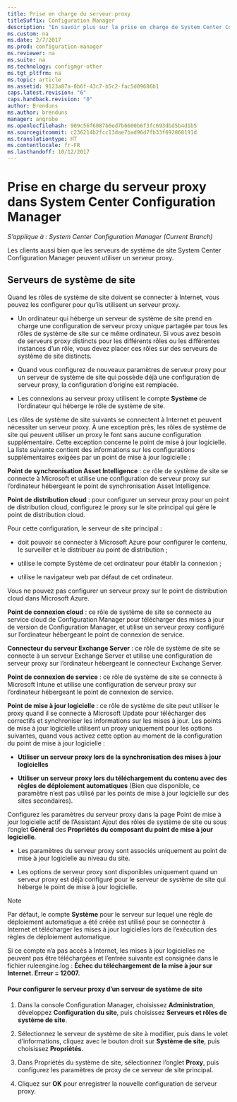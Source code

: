 ```yaml
---
title: Prise en charge du serveur proxy
titleSuffix: Configuration Manager
description: "En savoir plus sur la prise en charge de System Center Configuration Manager pour les serveurs proxy utilisés par les clients et les serveurs de système de site."
ms.custom: na
ms.date: 2/7/2017
ms.prod: configuration-manager
ms.reviewer: na
ms.suite: na
ms.technology: configmgr-other
ms.tgt_pltfrm: na
ms.topic: article
ms.assetid: 9123a87a-0b6f-43c7-b5c2-fac5d09686b1
caps.latest.revision: "6"
caps.handback.revision: "0"
author: Brenduns
ms.author: brenduns
manager: angrobe
ms.openlocfilehash: 909c56f6087b6ed7b6600b6f3fc693dbd5b4d1b5
ms.sourcegitcommit: c236214b2fcc13dae7bad96d7fb33f692868191d
ms.translationtype: HT
ms.contentlocale: fr-FR
ms.lasthandoff: 10/12/2017
---
```

# <a name="proxy-server-support-in-system-center-configuration-manager"></a>Prise en charge du serveur proxy dans System Center Configuration Manager

*S’applique à : System Center Configuration Manager (Current Branch)*

Les clients aussi bien que les serveurs de système de site System Center Configuration Manager peuvent utiliser un serveur proxy.  

## <a name="site-system-servers"></a>Serveurs de système de site  
Quand les rôles de système de site doivent se connecter à Internet, vous pouvez les configurer pour qu’ils utilisent un serveur proxy.  

-   Un ordinateur qui héberge un serveur de système de site prend en charge une configuration de serveur proxy unique partagée par tous les rôles de système de site sur ce même ordinateur. Si vous avez besoin de serveurs proxy distincts pour les différents rôles ou les différentes instances d’un rôle, vous devez placer ces rôles sur des serveurs de système de site distincts.  

-   Quand vous configurez de nouveaux paramètres de serveur proxy pour un serveur de système de site qui possède déjà une configuration de serveur proxy, la configuration d’origine est remplacée.  

-   Les connexions au serveur proxy utilisent le compte **Système** de l’ordinateur qui héberge le rôle de système de site.  

Les rôles de système de site suivants se connectent à Internet et peuvent nécessiter un serveur proxy.  À une exception près, les rôles de système de site qui peuvent utiliser un proxy le font sans aucune configuration supplémentaire. Cette exception concerne le point de mise à jour logicielle. La liste suivante contient des informations sur les configurations supplémentaires exigées par un point de mise à jour logicielle :  

**Point de synchronisation Asset Intelligence** : ce rôle de système de site se connecte à Microsoft et utilise une configuration de serveur proxy sur l’ordinateur hébergeant le point de synchronisation Asset Intelligence.  

**Point de distribution cloud** : pour configurer un serveur proxy pour un point de distribution cloud, configurez le proxy sur le site principal qui gère le point de distribution cloud.  

Pour cette configuration, le serveur de site principal :  

-   doit pouvoir se connecter à Microsoft Azure pour configurer le contenu, le surveiller et le distribuer au point de distribution ;  

-   utilise le compte Système de cet ordinateur pour établir la connexion ;  

-   utilise le navigateur web par défaut de cet ordinateur.  

Vous ne pouvez pas configurer un serveur proxy sur le point de distribution cloud dans Microsoft Azure.  

**Point de connexion cloud** : ce rôle de système de site se connecte au service cloud de Configuration Manager pour télécharger des mises à jour de version de Configuration Manager, et utilise un serveur proxy configuré sur l’ordinateur hébergeant le point de connexion de service.  

**Connecteur du serveur Exchange Server** : ce rôle de système de site se connecte à un serveur Exchange Server et utilise une configuration de serveur proxy sur l’ordinateur hébergeant le connecteur Exchange Server.  

**Point de connexion de service** : ce rôle de système de site se connecte à Microsoft Intune et utilise une configuration de serveur proxy sur l’ordinateur hébergeant le point de connexion de service.  

**Point de mise à jour logicielle** : ce rôle de système de site peut utiliser le proxy quand il se connecte à Microsoft Update pour télécharger des correctifs et synchroniser les informations sur les mises à jour. Les points de mise à jour logicielle utilisent un proxy uniquement pour les options suivantes, quand vous activez cette option au moment de la configuration du point de mise à jour logicielle :  

-   **Utiliser un serveur proxy lors de la synchronisation des mises à jour logicielles**  

-   **Utiliser un serveur proxy lors du téléchargement du contenu avec des règles de déploiement automatiques** (Bien que disponible, ce paramètre n’est pas utilisé par les points de mise à jour logicielle sur des sites secondaires).  

Configurez les paramètres du serveur proxy dans la page Point de mise à jour logicielle actif de l’Assistant Ajout des rôles de système de site ou sous l’onglet **Général** des **Propriétés du composant du point de mise à jour logicielle**.  

-   Les paramètres du serveur proxy sont associés uniquement au point de mise à jour logicielle au niveau du site.  

-   Les options de serveur proxy sont disponibles uniquement quand un serveur proxy est déjà configuré pour le serveur de système de site qui héberge le point de mise à jour logicielle.  

> [!NOTE]  
>  Par défaut, le compte **Système** pour le serveur sur lequel une règle de déploiement automatique a été créée est utilisé pour se connecter à Internet et télécharger les mises à jour logicielles lors de l’exécution des règles de déploiement automatique.  
>   
>  Si ce compte n’a pas accès à Internet, les mises à jour logicielles ne peuvent pas être téléchargées et l’entrée suivante est consignée dans le fichier ruleengine.log : **Échec du téléchargement de la mise à jour sur Internet. Erreur = 12007.**  

#### <a name="to-set-up-the-proxy-server-for-a-site-system-server"></a>Pour configurer le serveur proxy d’un serveur de système de site  

1.  Dans la console Configuration Manager, choisissez **Administration**, développez **Configuration du site**, puis choisissez **Serveurs et rôles de système de site**.  

2.  Sélectionnez le serveur de système de site à modifier, puis dans le volet d’informations, cliquez avec le bouton droit sur **Système de site**, puis choisissez **Propriétés**.  

3.  Dans Propriétés du système de site, sélectionnez l’onglet **Proxy**, puis configurez les paramètres de proxy de ce serveur de site principal.  

4.  Cliquez sur **OK** pour enregistrer la nouvelle configuration de serveur proxy.  
